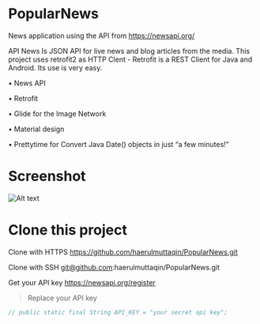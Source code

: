 # PopularNews
News application using the API from https://newsapi.org/

API News Is JSON API for live news and blog articles from the media.
This project uses retrofit2 as HTTP Clent - 
Retrofit is a REST Client for Java and Android. Its use is very easy.

• News API

• Retrofit

• Glide for the Image Network

• Material design

• Prettytime for Convert Java Date() objects in just “a few minutes!”

# Screenshot
![Alt text](https://github.com/haerulmuttaqin/PopularNews/blob/master/Screenshot-NewsApp-Copy.png?raw=true "News API")

# Clone this project

Clone with HTTPS
https://github.com/haerulmuttaqin/PopularNews.git

Clone with SSH
git@github.com:haerulmuttaqin/PopularNews.git

Get your API key
https://newsapi.org/register

>Replace your API key
```java
// public static final String API_KEY = "your secret api key";

```
